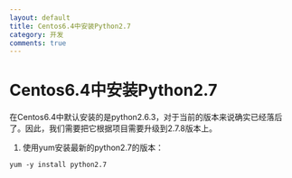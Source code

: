 ```yaml
---
layout: default
title: Centos6.4中安装Python2.7
category: 开发
comments: true
---
```


# Centos6.4中安装Python2.7

在Centos6.4中默认安装的是python2.6.3，对于当前的版本来说确实已经落后了。因此，我们需要把它根据项目需要升级到2.7.8版本上。

1. 使用yum安装最新的python2.7的版本：

```
yum -y install python2.7
```

